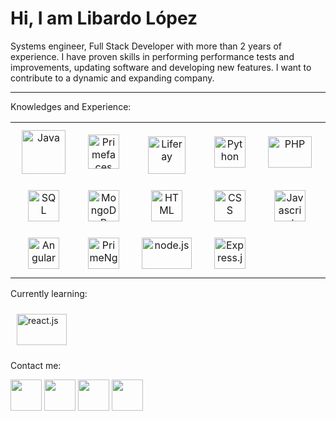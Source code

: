<h1>Hi, I am Libardo López</h1>

Systems engineer, Full Stack Developer with more than 2 years of experience. I have proven skills in performing performance tests and improvements, updating software and developing new features. I want to contribute to a dynamic and expanding company.

  
---

Knowledges and Experience:

<table style="border-collapse: collapse; border: none; width: 100%; text-align: center;">
  <tr>
    <td><a href="#"><img src="https://i.blogs.es/8d2420/650_1000_java/1366_2000.png" width="70px" height="70px" alt="Java" title="Java" style="padding-top:10px;padding-right:10px;padding-left:10px;padding-bottom:10px;"></a></td>
    <td><a href="#"><img src="https://i1.wp.com/www.primefaces.org/wp-content/uploads/2021/10/primeng-logo-white.png?fit=280%2C300&ssl=1" width="50px" height="55px" style="padding-top:10px;padding-right:10px;padding-left:10px;padding-bottom:10px;" alt="Primefaces" title="Primefaces"></a></td>
    <td><a href="#"><img src="https://avatars.githubusercontent.com/u/131436?s=280&v=4" width="60px" height="60px" style="padding-top:10px;padding-right:10px;padding-left:10px;" alt="Liferay" title="Liferay"></a></td>
    <td><a href="#"><img src="https://upload.wikimedia.org/wikipedia/commons/thumb/c/c3/Python-logo-notext.svg/1200px-Python-logo-notext.svg.png" width="50px" height="50px" style="padding-top:10px;padding-right:10px;padding-left:10px;padding-bottom:10px;" alt="Python" title="Python" ></a></td>
    <td><a href="#"><img src="https://upload.wikimedia.org/wikipedia/commons/thumb/2/27/PHP-logo.svg/2560px-PHP-logo.svg.png" width="70px" height="50px" style="padding-top:10px;padding-right:10px;padding-left:10px;padding-bottom:10px;" alt="PHP" title="PHP"></a></td>
    <td><a href="#"><img src="https://upload.wikimedia.org/wikipedia/commons/thumb/9/9a/Laravel.svg/1200px-Laravel.svg.png" width="50px" height="50px" style="padding-top:10px;padding-right:10px;padding-left:10px;padding-bottom:10px;" alt="Laravel" title="Laravel" ></a></td>
  </tr>
  <tr>
    <td><a href="#"><img src="https://lineadecodigo.com/wp-content/uploads/2014/04/sql-e1633736325758.png" width="50px" height="50px" style="padding-top:10px;padding-right:10px;padding-left:10px;padding-bottom:10px;" alt="SQL" title="SQL"></a></td>
    <td><a href="#"><img src="https://miro.medium.com/v2/resize:fit:512/1*doAg1_fMQKWFoub-6gwUiQ.png" width="50px" height="50px" style="padding-top:10px;padding-right:10px;padding-left:10px;padding-bottom:10px;" alt="MongoDB" title="MongoDB"></a></td>
    <td><a href="#"><img src="https://img.freepik.com/iconos-gratis/html-5_318-674234.jpg?w=2000" width="50px" height="50px" style="padding-top:10px;padding-right:10px;padding-left:10px;padding-bottom:10px;" alt="HTML" title="HTML"></a></td>
    <td><a href="#"> <img src="https://img.freepik.com/iconos-gratis/css_318-698167.jpg" width="50px" height="50px" style="padding-top:10px;padding-right:10px;padding-left:10px;padding-bottom:10px;" alt="CSS" title="CSS"></a></td>
    <td><a href="#"><img src="https://upload.wikimedia.org/wikipedia/commons/thumb/9/99/Unofficial_JavaScript_logo_2.svg/1200px-Unofficial_JavaScript_logo_2.svg.png" width="50px" height="50px" style="padding-top:10px;padding-right:10px;padding-left:10px;padding-bottom:10px;" alt="Javascript" title="Javascript"></a></td>
    <td><a href="#"><img src="https://upload.wikimedia.org/wikipedia/commons/4/4c/Typescript_logo_2020.svg" width="50px" height="50px" alt="Typescript" title="Typescript"></a></td>
  </tr>
  <tr>
    <td><a href="#"><img src="https://upload.wikimedia.org/wikipedia/commons/thumb/c/cf/Angular_full_color_logo.svg/1200px-Angular_full_color_logo.svg.png" width="50px" height="50px" style="padding-top:10px;padding-right:10px;padding-left:10px;padding-bottom:10px;" alt="Angular" title="Angular"></a></td>
    <td><a href="#"><img src="https://i0.wp.com/primefaces.org/wp-content/uploads/2016/10/primeng.png?resize=250%2C250" width="50px" height="50px" style="padding-top:10px;padding-right:10px;padding-left:10px;padding-bottom:10px;" alt="PrimeNg" title="PrimeNg"></a></td>
    <td><a href="#"><img src="https://upload.wikimedia.org/wikipedia/commons/thumb/d/d9/Node.js_logo.svg/1200px-Node.js_logo.svg.png" alt="node.js" width="80px" height="50px" style="padding-top:10px;padding-right:10px;padding-left:10px;padding-bottom:10px;" alt="Node" title="Node.js"></a></td>
    <td><a href="#"><img src="https://ajeetchaulagain.com/static/7cb4af597964b0911fe71cb2f8148d64/87351/express-js.png" width="50px" height="50px" style="padding-top:10px;padding-right:10px;padding-left:10px;padding-bottom:10px;" alt="Express.js" title="Express.js"></a></td>
    <td></td>
    <td></td>
  </tr>
</table>
                 

 

Currently learning:

  <a href="#"><img src="https://www.datocms-assets.com/45470/1631110818-logo-react-js.png" alt="react.js" width="80px" height="50px" style="padding-top:10px;padding-right:10px;padding-left:10px;padding-bottom:10px;" alt="React" title="React.js"></a>   



Contact me:

<a href="https://www.linkedin.com/in/libardo06/" target="_blank">
<img src="https://img.freepik.com/iconos-gratis/linkedin_318-187585.jpg" width="50px" height="50px"></a>
<a href="mailto:libardo6699@gmail.com?subject=Hola%20Libardo" target="_blank">
<img src="https://img.freepik.com/iconos-gratis/gmail_318-674228.jpg" width="50px" height="50px"></a>
<a href="https://www.facebook.com/libardo.lopez6/" target="_blank">
<img src="https://upload.wikimedia.org/wikipedia/commons/thumb/5/51/Facebook_f_logo_%282019%29.svg/2048px-Facebook_f_logo_%282019%29.svg.png" width="50px" height="50px"></a>
<a href="https://www.instagram.com/libardo.lopez6/" target="_blank">
<img src="https://upload.wikimedia.org/wikipedia/commons/thumb/e/e7/Instagram_logo_2016.svg/2048px-Instagram_logo_2016.svg.png" width="50px" height="50px"></a>


